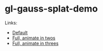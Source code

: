 # gl-gauss-splat-demo

Links:
- [Default](https://epok.tech/gl-gauss-splat-demo)
- [Full, animate in twos](https://epok.tech/gl-gauss-splat-demo?&models-on=2&models-at=0&models-loop=4e-4&s-frag=false&s-local=true&s-mode=modeDiff&s-spread=1e-2&s-offsets=4&s-velocity=[0,3e-4,0]&s-speed=2e-1&s-curve=[1,1,0]&s-slide=-1&s-scale=1&&m-url=epok.splat&m-translate=[1.93072,3.24839,-0.736369]&m-rotate=[-4.17982,-0.031984,3.28073]&m-scale=[3.652,3.652,3.652]&&m-url=helen-breen-3.splat&m-translate=[-0.567047,1.89186,-1.14635]&m-rotate=[-2.97251,-0.307378,3.09931]&m-scale=[7.59541,7.59541,7.59541]&&m-url=marian-okeeffe-0.splat&m-translate=[0.078142,4.64989,-1.77757]&m-rotate=[-2.92188,0,3.14159]&m-scale=[5.7,5.7,5.7]&&m-url=gerry-okeeffe-0.splat&m-translate=[-0.619315,4.49925,-0.870869]&m-rotate=[-2.99066,0.867827,3.34488]&m-scale=[5.65425,5.65425,5.65425]&&m-url=rene-pinnell-2.splat&m-translate=[0.246367,4.9688,-3.66634]&m-rotate=[-2.73664,0,3.13028]&m-scale=[8.64624,8.64624,8.64624])
- [Full, animate in threes](https://epok.tech/gl-gauss-splat-demo?&models-on=3&models-at=0&models-loop=4e-4&s-frag=false&s-local=true&s-mode=modeDiff&s-spread=1e-2&s-offsets=4&s-velocity=[0,3e-4,0]&s-speed=2e-1&s-curve=[1,1,0]&s-slide=-1&s-scale=1&&m-url=epok.splat&m-translate=[1.93072,3.24839,-0.736369]&m-rotate=[-4.17982,-0.031984,3.28073]&m-scale=[3.652,3.652,3.652]&&m-url=helen-breen-3.splat&m-translate=[-0.567047,1.89186,-1.14635]&m-rotate=[-2.97251,-0.307378,3.09931]&m-scale=[7.59541,7.59541,7.59541]&&m-url=marian-okeeffe-0.splat&m-translate=[0.078142,4.64989,-1.77757]&m-rotate=[-2.92188,0,3.14159]&m-scale=[5.7,5.7,5.7]&&m-url=gerry-okeeffe-0.splat&m-translate=[-0.619315,4.49925,-0.870869]&m-rotate=[-2.99066,0.867827,3.34488]&m-scale=[5.65425,5.65425,5.65425]&&m-url=rene-pinnell-2.splat&m-translate=[0.246367,4.9688,-3.66634]&m-rotate=[-2.73664,0,3.13028]&m-scale=[8.64624,8.64624,8.64624])
